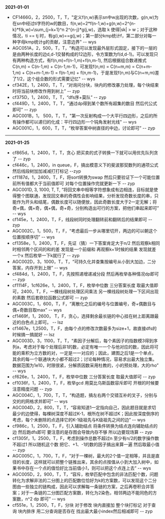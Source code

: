 **2021-01-01**

- CF1466G，2，2500，T，T，"定义f(n,w)表示sn中w出现的次数，g(n,w)为在sn中经过ti字符的w的数目，f(n,w)=2*f(n-1,w)+g(n,w)=2^{n-k}*f(k,w)+\sum_{j=k+1}^n 2^{n-j}*g(j,w)，选取 k 使得|sk| > w；对于这种情况，ti == tj 时，有g(i,w)==g(j,w)；第一部分kmp统计f，第二部分对每一种字母kmp统计g的贡献，注意边界" -- wys
- AGC051A，2，500，T，T，"构造可以发现最外层形式固定，接下的一层的是由两种长度的边d,d-1交替构成的12边形，令方案数为f(d,d-1)。可以发现只有两种构造方式，有f(n,m)=f(n-1,m)+f(n,m-1), 然后根据组合数递推式C(n,m) = C(n-1,m) + C(n-1,m-1)，可发现f(n,m) = C(n+m,m) = C(n+m-1,m) + C(n+m-1,m-1) = f(n-1,m) + f(n,m-1)，于是发现f(n,m)与C(n+m,m)差了1/2，这个组合数的形式需要记忆" -- wys
- cf342E，1，2400，T，T，“对询问分块，块内的修改暴力处理，每个块结束时将当前块修改作用到树上” -- zyp
- cf375D，1，2400，T，T，“dfs序+莫队” -- zyp
- cf449D，1，2400，T，T，“通过dp得到某个数所有超集的数目 然后代公式即可” -- zyp
- AGC001B，1， 500，T，T，"第一次反射构成一个大平行四边形，之后的所有操作都可以递归的化成：平行四边形一个钝角发射光线" -- wys
- AGC001C，1，600，T，T，“枚举答案中树直径的中边，讨论即可” -- zyp

--- 

**2021-01-25**

- cf865d，1，2400，T，T，贪心 把买卖的式子转换一下就可以用优先队列贪了 -- zyp
- cf446c，1，2400，in queue，F，搞出模意义下的斐波那契数列的通项公式 然后线段树加加减减打打标记 --zyp
- cf1187d，1，2400，T，F，将sort转换为swap 然后只要验证下一个可能位置前所有值都大于当前值即可 对每个位置操作完就更新一下 -- zyp
- AGC001D, 3, 1000, T, T, “将回文串中相等字符想象成有边相连，目标就是使得整个图联通，发现回文串的奇偶性会影响结果，分析发现奇数长度的串，只能作为开头和结尾，偶数长度可以随便放，因此奇数长度大于2一定无解；将奇+偶，偶+奇，偶+偶，奇+奇，分别构造出可行的方案，把他们串起来即可” -- wys
- cf145e，1，2400，T，F，线段树同时处理翻转前和翻转后的结果即可 -- zyp
- AGC002C，1，500，T，F，“考虑最后一步从哪里切开，两边的可以朝这个位置按顺序切” -- wys
- cf1358e，1，2400，T，F，先证（猜）一下答案肯定大于n/2 然后观察k相同时相邻两个区间的和的差 发现是一个前缀和 再观察k+1时候的结果 发现就差一个x 然后枚举一下k就行了 -- zyp
- AGC002D，3，1000，T，T，“可持久化并查集按编号从小到大加边，二分答案，内存开到上限” -- wys
- cf484d，1，2400，T，F，先按照递增递减分段 然后再枚举各种情况dp即可 -- zyp
- cf1114F，1cf626e，1，2400，T，F，枚举中位数 三分答案长度 取最大值即可，2400，T，F，一棵线段树处理区间乘法 另一棵线段树处理一下区间出现的素数 然后套欧拉函数公式即可 -- zyp
- AGC003C，1，600，T，F，“离散化之后的编号与位置编号，奇+偶数目与偶+奇数目取max” -- wys
- cf1469f，1，2600， T，F，贪心，选择剩余最长链的中心挂在树上距离跟最近的白色点上即可。 -- lsz
- cf1467e，1,2500，T，F，由每个点的修改次数最多为size+1，故直接dfs的时候搞一搞就好 -- lsz
- AGC003D，3，1100，T，T，“素因子分解后，每个素因子的指数模3得到序列a，考虑对于每个处理后非1的数，必定有唯一一个与他对应的数，因此将可能的乘积为立方数的对，一定是一一对应的；因此，建图之后1是一个单点，其余的每一个联通块大小都不超过2；讨论每种情况，容易求出最大独立集。数据范围为1e10，时限很紧，分解质因数采用杜教的，小的预处理，大的rho” -- wys
- cf626e，1，2400，T，F，枚举中位数 三分答案长度 取最大值即可 -- zyp
- cf1036f，1，2400，T，F，枚举gcd 用莫比乌斯函数容斥即可 开根的时候要注意精度问题 -- zyp
- AGC004C，1，700，T，T，“构造题，搞左右两个交错互补的叉子，分别与交的的网格求并即可” -- wys
- AGC004D，2，800，T，T，“容易知道1一定指向自己，因此题目就是求切最少的边使得，每棵树深度不超过K-1，根所在树不超过K；因此按深度倒序的考虑，每个未删除的点选择它的K-1级祖先与K级祖先之间的边” -- wys
- cf986c，1，2500，T，F，引入辅助结点 将条件转换为结点连向辅助结点的边 然后跑dfs即可 要注意的是存图会导致内存不够 所以边要现场算 -- zyp 
- cf1305f，1，2500，T，F，考虑到操作总数不超过n 至少有n/2的数字操作数不超过1 所以随机这个数 把它、+1、-1的数的因子搞出来算一遍 然后取最小值 -- zyp
- AGC005C，1，700，T，F，“对于一棵树，最大的2个值一定相等，并且是直径的长度，这样就可以把整个链推出来，其余的点按值从小到大加入树中，如果书中存在一个点的值恰好比当前值小1，则可以把这个点连上去” -- wys
- AGC005D，2，900，T，T，“容斥，枚举匹配中包含的非法匹配个数，问题转化为求解非法的二分图上的匹配数位恰好为k的方案数，可以发现这个二分图由一些独立的链构成，因此可以求解每一条链的方案，之后再卷积合并答案；对于一条链的二分图匹配方案数，转化为2染色，相邻两边不能同色的方案数，n^2 dp 即可” -- wys
- cf551e，1，2500，T，F，分块 对于修改 块内直接加 整个块打标记 对于查询 块内排序 用二分查询是否存在 找出最大最小index然后相减即可 -- zyp
